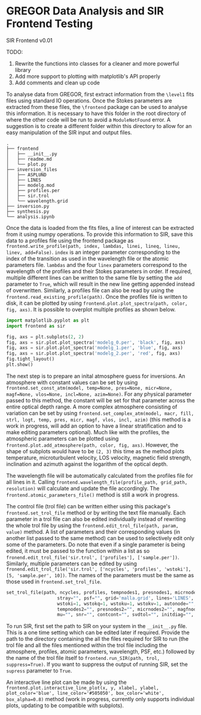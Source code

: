 # GREGOR Data Analysis and SIR Frontend Testing

SIR Frontend v0.01

TODO:
1. Rewrite the functions into classes for a cleaner and more powerful library
2. Add more support to plotting with matplotlib's API properly
3. Add comments and clean up code

To analyse data from GREGOR, first extract information from the `\level1` fits files using standard IO operations. Once the Stokes parameters are extracted from these files, the `\frontend` package can be used to analyse this information. It is necessary to have this folder in the root directory of where the other code will be run to avoid a `ModuleNotFound` error. A suggestion is to create a different folder within this directory to allow for an easy manipulation of the SIR input and output files.

```
.
├── frontend
│   ├── __init__.py
│   ├── readme.md
│   └── plot.py
├── inversion_files
│   ├── ASPLUND
│   ├── LINES
│   ├── modelg.mod
│   ├── profiles.per
│   ├── sir.trol
│   └── wavelength.grid
├── inversion.py
├── synthesis.py
└── analysis.ipynb
```

Once the data is loaded from the fits files, a line of interest can be extracted from it using numpy operations. To provide this information to SIR, save this data to a profiles file using the frontend package as `frontend.write_profile(path, index, lambdas, linei, lineq, lineu, linev, add=False)`. `index` is an integer parameter corresponding to the index of the transition as used in the wavelength file or the atomic parameters file. `lambdas` and the four `linex` parameters correspond to the wavelength of the profiles and their Stokes parameters in order. If required, multiple different lines can be written to the same file by setting the `add` parameter to `True`, which will result in the new line getting appended instead of overwritten. Similarly, a profiles file can also be read by using the `frontend.read_existing_profile(path)`. Once the profiles file is written to disk, it can be plotted by using `frontend.plot.plot_spectra(path, color, fig, axs)`. It is possible to overplot multiple profiles as shown below.

```python
import matplotlib.pyplot as plt
import frontend as sir

fig, axs = plt.subplots(2, 2)
fig, axs = sir.plot.plot_spectra('modelg_0.per', 'black', fig, axs)
fig, axs = sir.plot.plot_spectra('modelg_1.per', 'blue', fig, axs)
fig, axs = sir.plot.plot_spectra('modelg_2.per', 'red', fig, axs)
fig.tight_layout()
plt.show()
```

The next step is to prepare an inital atmosphere guess for inversions. An atmosphere with constant values can be set by using `frontend.set_const_atm(model, temp=None, pres=None, micr=None, magf=None, vlos=None, incl=None, azim=None)`. For any physical parameter passed to this method, the constant will be set for that parameter across the entire optical depth range. A more complex atmosphere consisting of variation can be set by using `frontend.set_complex_atm(model, macr, fill, strl, logt, temp, pres, micr, magf, vlos, incl, azim)` (this method is a work in progress, will add an option to have a linear stratification and to make editing parameters optional). Much like with the profiles, the atmospheric parameters can be plotted using `frontend.plot.add_atmosphere(path, color, fig, axs)`. However, the shape of subplots would have to be `(2, 3)` this time as the method plots temperature, microturbulent velocity, LOS velocity, magnetic field strength, inclination and azimuth against the logarithm of the optical depth.

The wavelength file will be automatically calculated from the profiles file for all lines in it. Calling `frontend.wavelength_file(profile_path, grid_path, resolution)` will calculate and update the file accordingly. The `frontend.atomic_parameters_file()` method is still a work in progress. 

The control file (trol file) can be written either using this package's `frontend.set_trol_file` method or by writing the text file manually. Each parameter in a trol file can also be edited individually instead of rewriting the whole trol file by using the `frontend.edit_trol_file(path, param, value)` method. A list of parameters and their corresponding values (in another list passed to the same method) can be used to selectively edit only some of the parameters. Do note that even if a single parameter is being edited, it must be passed to the function within a list as so `fronend.edit_trol_file('sir.trol', ['profiles'], ['sample.per'])`. Similarly, multiple parameters can be edited by using `fronend.edit_trol_file('sir.trol', ['ncycles', 'profiles', 'wstoki'], [5, 'sample.per', 10])`. The names of the parameters must be the same as those used in `frontend.set_trol_file`.

```python
set_trol_file(path, ncycles, profiles, tempnodes1, presnodes1, micrnodes1, magfnodes1, vlosnodes1, inclnodes1, azimnodes1,
                   stray="", psf="", grid='malla.grid', lines='LINES', abundances='ASPLUND', atmguess1='modelg.mod', atmguess2='',
                   wstoki=1, wstokq=1, wstoku=1, wstokv=1, autonode="", invmacro1="", invmacro2="", invfill="", invstray="",
                   tempnodes2="", presnodes2="", micrnodes2="", magfnodes2="", vlosnodes2="", inclnodes2="", azimnodes2="",
                   mu="", snr="", contcont="", svdtol="", initdiag="", interpstrat="", gaspres1="", gaspres2="", magpres="", nltedep="")
```

To run SIR, first set the path to SIR on your system in the `__init__.py` file. This is a one time setting which can be edited later if required. Provide the path to the directory containing the all the files required for SIR to run (the trol file and all the files mentioned within the trol file including the atmosphere, profiles, atomic parameters, wavelength, PSF, etc.) followed by the name of the trol file itself to `frontend.run_SIR(path, trol, suppress=True)`. If you want to suppress the output of running SIR, set the `supress` parameter to `True`.

An interactive line plot can be made by using the `frontend.plot.interactive_line_plot(x, y, xlabel, ylabel, plot_color='blue', line_color='#505050', box_color='white', box_alpha=0.8)` method (work in progress, currently only supports individual plots, updating to be compatible with subplots).

